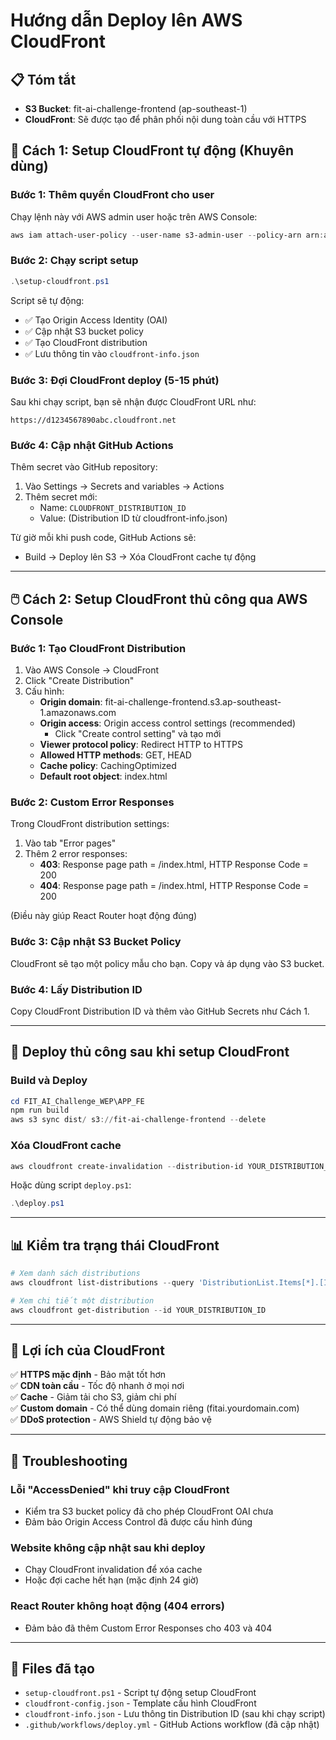 # Hướng dẫn Deploy lên AWS CloudFront

## 📋 Tóm tắt
- **S3 Bucket**: fit-ai-challenge-frontend (ap-southeast-1)
- **CloudFront**: Sẽ được tạo để phân phối nội dung toàn cầu với HTTPS

## 🚀 Cách 1: Setup CloudFront tự động (Khuyên dùng)

### Bước 1: Thêm quyền CloudFront cho user
Chạy lệnh này với AWS admin user hoặc trên AWS Console:
```powershell
aws iam attach-user-policy --user-name s3-admin-user --policy-arn arn:aws:iam::aws:policy/CloudFrontFullAccess
```

### Bước 2: Chạy script setup
```powershell
.\setup-cloudfront.ps1
```

Script sẽ tự động:
- ✅ Tạo Origin Access Identity (OAI)
- ✅ Cập nhật S3 bucket policy
- ✅ Tạo CloudFront distribution
- ✅ Lưu thông tin vào `cloudfront-info.json`

### Bước 3: Đợi CloudFront deploy (5-15 phút)
Sau khi chạy script, bạn sẽ nhận được CloudFront URL như:
```
https://d1234567890abc.cloudfront.net
```

### Bước 4: Cập nhật GitHub Actions
Thêm secret vào GitHub repository:
1. Vào Settings → Secrets and variables → Actions
2. Thêm secret mới:
   - Name: `CLOUDFRONT_DISTRIBUTION_ID`
   - Value: (Distribution ID từ cloudfront-info.json)

Từ giờ mỗi khi push code, GitHub Actions sẽ:
- Build → Deploy lên S3 → Xóa CloudFront cache tự động

---

## 🖱️ Cách 2: Setup CloudFront thủ công qua AWS Console

### Bước 1: Tạo CloudFront Distribution
1. Vào AWS Console → CloudFront
2. Click "Create Distribution"
3. Cấu hình:
   - **Origin domain**: fit-ai-challenge-frontend.s3.ap-southeast-1.amazonaws.com
   - **Origin access**: Origin access control settings (recommended)
     - Click "Create control setting" và tạo mới
   - **Viewer protocol policy**: Redirect HTTP to HTTPS
   - **Allowed HTTP methods**: GET, HEAD
   - **Cache policy**: CachingOptimized
   - **Default root object**: index.html

### Bước 2: Custom Error Responses
Trong CloudFront distribution settings:
1. Vào tab "Error pages"
2. Thêm 2 error responses:
   - **403**: Response page path = /index.html, HTTP Response Code = 200
   - **404**: Response page path = /index.html, HTTP Response Code = 200

(Điều này giúp React Router hoạt động đúng)

### Bước 3: Cập nhật S3 Bucket Policy
CloudFront sẽ tạo một policy mẫu cho bạn. Copy và áp dụng vào S3 bucket.

### Bước 4: Lấy Distribution ID
Copy CloudFront Distribution ID và thêm vào GitHub Secrets như Cách 1.

---

## 🔄 Deploy thủ công sau khi setup CloudFront

### Build và Deploy
```powershell
cd FIT_AI_Challenge_WEP\APP_FE
npm run build
aws s3 sync dist/ s3://fit-ai-challenge-frontend --delete
```

### Xóa CloudFront cache
```powershell
aws cloudfront create-invalidation --distribution-id YOUR_DISTRIBUTION_ID --paths "/*"
```

Hoặc dùng script `deploy.ps1`:
```powershell
.\deploy.ps1
```

---

## 📊 Kiểm tra trạng thái CloudFront

```powershell
# Xem danh sách distributions
aws cloudfront list-distributions --query 'DistributionList.Items[*].[Id,DomainName,Status]' --output table

# Xem chi tiết một distribution
aws cloudfront get-distribution --id YOUR_DISTRIBUTION_ID
```

---

## 🎯 Lợi ích của CloudFront

✅ **HTTPS mặc định** - Bảo mật tốt hơn  
✅ **CDN toàn cầu** - Tốc độ nhanh ở mọi nơi  
✅ **Cache** - Giảm tải cho S3, giảm chi phí  
✅ **Custom domain** - Có thể dùng domain riêng (fitai.yourdomain.com)  
✅ **DDoS protection** - AWS Shield tự động bảo vệ  

---

## 🔧 Troubleshooting

### Lỗi "AccessDenied" khi truy cập CloudFront
- Kiểm tra S3 bucket policy đã cho phép CloudFront OAI chưa
- Đảm bảo Origin Access Control đã được cấu hình đúng

### Website không cập nhật sau khi deploy
- Chạy CloudFront invalidation để xóa cache
- Hoặc đợi cache hết hạn (mặc định 24 giờ)

### React Router không hoạt động (404 errors)
- Đảm bảo đã thêm Custom Error Responses cho 403 và 404

---

## 📁 Files đã tạo

- `setup-cloudfront.ps1` - Script tự động setup CloudFront
- `cloudfront-config.json` - Template cấu hình CloudFront
- `cloudfront-info.json` - Lưu thông tin Distribution ID (sau khi chạy script)
- `.github/workflows/deploy.yml` - GitHub Actions workflow (đã cập nhật)

